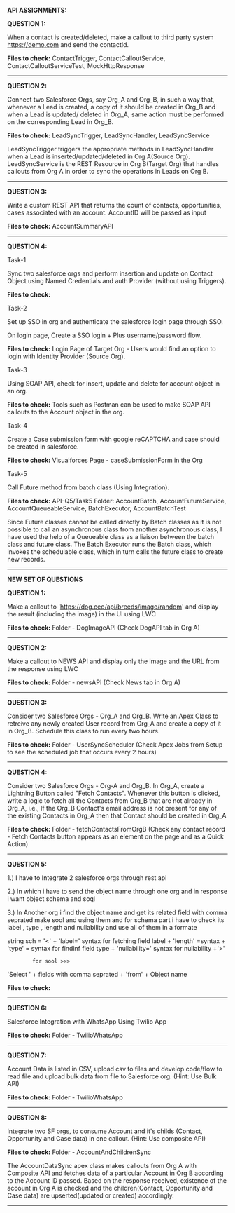 **API ASSIGNMENTS:**


**QUESTION 1:**

When a contact is created/deleted, make a callout to third party system https://demo.com and send the contactId.

**Files to check:** ContactTrigger, ContactCalloutService, ContactCalloutServiceTest, MockHttpResponse

--------------------------------------------------------------------------------------------------------

**QUESTION 2:**

Connect two Salesforce Orgs, say Org_A and Org_B, in such a way that, whenever a Lead is created, a copy of it should be created in Org_B and when a Lead is updated/ deleted in Org_A, same action must be performed on the corresponding Lead in Org_B.

**Files to check:** LeadSyncTrigger, LeadSyncHandler, LeadSyncService

LeadSyncTrigger triggers the appropriate methods in LeadSyncHandler when a Lead is inserted/updated/deleted in Org A(Source Org). LeadSyncService is the REST Resource in Org B(Target Org) that handles callouts from Org A in order to sync the operations in Leads on Org B.

--------------------------------------------------------------------------------------------------------


**QUESTION 3:**

Write a custom REST API that returns the count of contacts, opportunities, cases associated with an account. 
AccountID will be passed as input

**Files to check:** AccountSummaryAPI

--------------------------------------------------------------------------------------------------------


**QUESTION 4:**

Task-1 

Sync two salesforce orgs and perform insertion and update on Contact Object using Named Credentials and auth Provider (without using Triggers). 

**Files to check:**

Task-2 

Set up SSO in org and authenticate the salesforce login page through SSO. 

On login page, Create a SSO login + Plus username/password flow. 

**Files to check:** Login Page of Target Org - Users would find an option to login with Identity Provider (Source Org).

Task-3 

Using SOAP API, check for insert, update and delete for account object in an org. 

**Files to check:** Tools such as Postman can be used to make SOAP API callouts to the Account object in the org.

Task-4 

Create a Case submission form with google reCAPTCHA and case should be created in salesforce. 

**Files to check:** Visualforces Page - caseSubmissionForm in the Org

Task-5 

Call Future method from batch class (Using Integration). 

**Files to check:** API-Q5/Task5 Folder: AccountBatch, AccountFutureService, AccountQueueableService, BatchExecutor, AccountBatchTest

Since Future classes cannot be called directly by Batch classes as it is not possible to call an asynchronous class from another asynchronous class, I have used the help of a Queueable class as a liaison between the batch class and future class. The Batch Executor runs the Batch class, which invokes the schedulable class, which in turn calls the future class to create new records.


--------------------------------------------------------------------------------------------------------




**NEW SET OF QUESTIONS**





**QUESTION 1:**

Make a callout to 'https://dog.ceo/api/breeds/image/random' and display the result (including the image) in the UI using LWC

**Files to check:** Folder - DogImageAPI (Check DogAPI tab in Org A)

--------------------------------------------------------------------------------------------------------

**QUESTION 2:**

Make a callout to NEWS API and display only the image and the URL from the response using LWC

**Files to check:** Folder - newsAPI (Check News tab in Org A)

--------------------------------------------------------------------------------------------------------

**QUESTION 3:**

Consider two Salesforce Orgs - Org_A and Org_B. Write an Apex Class to retreive any newly created User record from Org_A and create a copy of it in Org_B. Schedule this class to run every two hours.


**Files to check:** Folder - UserSyncScheduler (Check Apex Jobs from Setup to see the scheduled job that occurs every 2 hours)

--------------------------------------------------------------------------------------------------------

**QUESTION 4:**

Consider two Salesforce Orgs - Org-A and Org_B. In Org_A, create a Lightning Button called "Fetch Contacts". Whenever this button is clicked, write a logic to fetch all the    Contacts from Org_B that are not already in Org_A, i.e., If the Org_B Contact's email address is not present for any of the existing Contacts in Org_A then that Contact should be created in Org_A

**Files to check:** Folder - fetchContactsFromOrgB (Check any contact record - Fetch Contacts button appears as an element on the page and as a Quick Action)

--------------------------------------------------------------------------------------------------------


**QUESTION 5:**

1.) I have to Integrate 2 salesforce orgs through rest api 

2.) In which i have to send the object name through one org and in response i want object schema and soql 

3.) In Another org i find the object name and get its related field with comma seprated make soql and using them and for schema part i have to check its label , type , length and nullability and use all of them in a formate 

string sch = '<' + 'label=' syntax for fetching field label + 'length' =syntax + 'type' = syntax for findinf field type + 'nullability=' syntax for nullability +'>' 

            for sool >>> 

'Select ' + fields with comma seprated + 'from' + Object name 


**Files to check:** 

--------------------------------------------------------------------------------------------------------

**QUESTION 6:**

Salesforce Integration with WhatsApp Using Twilio App

**Files to check:** Folder - TwilioWhatsApp

--------------------------------------------------------------------------------------------------------


**QUESTION 7:**

Account Data is listed in CSV, upload csv to files and develop code/flow to read file and upload bulk data from file to Salesforce org. (Hint: Use Bulk API)

**Files to check:** Folder - TwilioWhatsApp

--------------------------------------------------------------------------------------------------------

**QUESTION 8:**

Integrate two SF orgs, to consume Account and it's childs (Contact, Opportunity and Case data) in one callout. (Hint: Use composite API)

**Files to check:** Folder - AccountAndChildrenSync

The AccountDataSync apex class makes callouts from Org A  with Composite API and fetches data of a particular Account in Org B according to the Account ID passed. Based on the response received, existence of the account in Org A is checked and the children(Contact, Opportunity and Case data) are upserted(updated or created) accordingly.

--------------------------------------------------------------------------------------------------------
